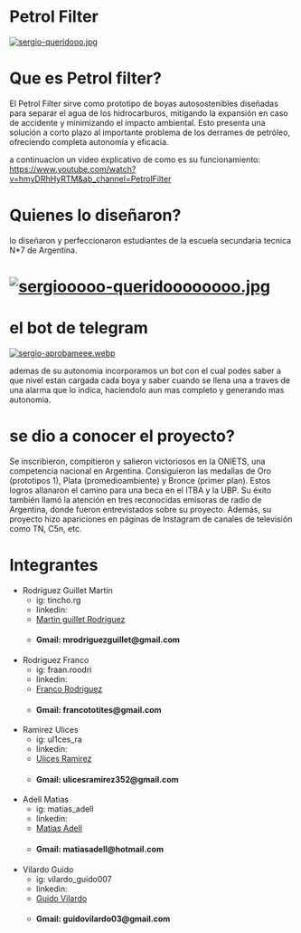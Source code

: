 #  Petrol Filter

 [![sergio-queridooo.jpg](https://i.postimg.cc/gkKxMjy6/sergio-queridooo.jpg)](https://postimg.cc/3ddrNKcK)

# Que es Petrol filter?
El Petrol Filter sirve como prototipo de boyas autosostenibles diseñadas para separar el agua de los hidrocarburos, mitigando la expansión en caso de accidente y minimizando el impacto ambiental. Esto presenta una solución a corto plazo al importante problema de los derrames de petróleo, ofreciendo completa autonomía y eficacia.

a continuacion un video explicativo de como es su funcionamiento:
https://www.youtube.com/watch?v=hmyDRhHyRTM&ab_channel=PetrolFilter

<!--    AAAA -->
# Quienes lo diseñaron?

lo diseñaron y perfeccionaron estudiantes de la escuela secundaria tecnica N*7 de Argentina.

# [![sergiooooo-queridoooooooo.jpg](https://i.postimg.cc/7YBzNXy2/sergiooooo-queridoooooooo.jpg)](https://postimg.cc/jL7CxH2x)

# el bot de telegram

[![sergio-aprobameee.webp](https://i.postimg.cc/sxZFqYTB/sergio-aprobameee.webp)](https://postimg.cc/5Q1kFCd1)

ademas de su autonomia incorporamos un bot con el cual podes saber a que nivel estan cargada cada boya y saber cuando se llena una a traves de una alarma que lo indica, haciendolo aun mas completo y generando mas autonomia.

# se dio a conocer el proyecto?
Se inscribieron, compitieron y salieron victoriosos en la ONIETS, una competencia nacional en Argentina. Consiguieron las medallas de Oro (prototipos 1), Plata (promedioambiente) y Bronce (primer plan). Estos logros allanaron el camino para una beca en el ITBA y la UBP. Su éxito también llamó la atención en tres reconocidas emisoras de radio de Argentina, donde fueron entrevistados sobre su proyecto. Además, su proyecto hizo apariciones en páginas de Instagram de canales de televisión como TN, C5n, etc.





# Integrantes

* Rodriguez Guillet Martín
  * ig: tincho.rg
  * linkedin: <li><a href="https://www.linkedin.com/in/mart%C3%ADn-andr%C3%A9s-rodriguez-guillet-150857239/">Martin guillet Rodriguez</a></li>
  * <h4 >Gmail: mrodriguezguillet@gmail.com</h4>
* Rodriguez Franco
  * ig: fraan.roodri
  *  linkedin: <li><a href="https://www.linkedin.com/in/franco-jose-rodriguez-58719a23a/">Franco Rodriguez</a></li>
  * <h4>Gmail: francototites@gmail.com</h4>
* Ramirez Ulices
  * ig: ul1ces_ra
  * linkedin: <li><a href="https://www.linkedin.com/in/ulices-ramirez-218a37215/">Ulices Ramirez</a></li>
  * <h4>Gmail: ulicesramirez352@gmail.com</h4>
* Adell Matias 
  * ig: matias_adell
  * linkedin: <li><a href="https://www.linkedin.com/in/matias-adell-8ba809142/">Matias Adell</a></li>
  * <h4>Gmail: matiasadell@hotmail.com</h4>
* Vilardo Guido
  * ig: vilardo_guido007
  * linkedin: <li><a href="https://www.linkedin.com/in/guido-vilardo-a231a223a/">Guido Vilardo</a></li>
  * <h4>Gmail: guidovilardo03@gmail.com</h4>
